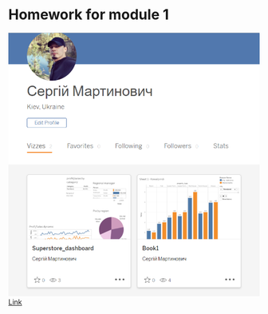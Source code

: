 # Homework for module 1
![cover](https://github.com/MartynovychSerhii/DataLearn/blob/main/Files/img/Tableau.png)
[Link](https://public.tableau.com/app/profile/.48972542/vizzes)
